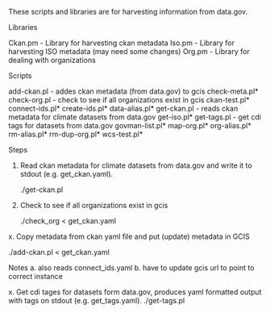 These scripts and libraries are for harvesting information from data.gov.

Libraries

Ckan.pm - Library for harvesting ckan metadata
Iso.pm - Library for harvesting ISO metadata (may need some changes)
Org.pm - Library for dealing with organizations

Scripts

add-ckan.pl - addes ckan metadata (from data.gov) to gcis
check-meta.pl*
check-org.pl - check to see if all organizations exist in gcis
ckan-test.pl*
connect-ids.pl*
create-ids.pl*
data-alias.pl*
get-ckan.pl - reads ckan metadata for climate datasets from data.gov
get-iso.pl*
get-tags.pl - get cdi tags for datasets from data.gov
govman-list.pl*
map-org.pl*
org-alias.pl*
rm-alias.pl*
rm-dup-org.pl*
wcs-test.pl*

Steps

1. Read ckan metadata for climate datasets from data.gov and write it to stdout (e.g. get_ckan.yaml).

   ./get-ckan.pl

2. Check to see if all organizations exist in gcis

   ./check_org < get_ckan.yaml

x. Copy metadata from ckan yaml file and put (update) metadata in GCIS

  ./add-ckan.pl < get_ckan.yaml

  Notes 
    a. also reads connect_ids.yaml
    b. have to update gcis url to point to correct instance

x. Get cdi tages for datasets form data.gov, produces yaml formatted output with tags on stdout (e.g. get_tags.yaml).
  ./get-tags.pl
